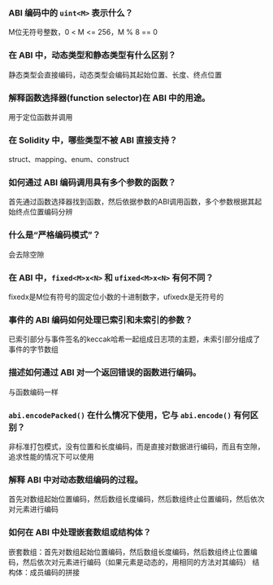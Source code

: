 ### ABI 编码中的 `uint<M>` 表示什么？

M位无符号整数，0 < M <= 256，M % 8 == 0

### 在 ABI 中，动态类型和静态类型有什么区别？

静态类型会直接编码，动态类型会编码其起始位置、长度、终点位置

### 解释函数选择器(function selector)在 ABI 中的用途。

用于定位函数并调用

### 在 Solidity 中，哪些类型不被 ABI 直接支持？

struct、mapping、enum、construct

### 如何通过 ABI 编码调用具有多个参数的函数？

首先通过函数选择器找到函数，然后依据参数的ABI调用函数，多个参数根据其起始终点位置编码分辨

### 什么是“严格编码模式”？

会去除空隙

### 在 ABI 中，`fixed<M>x<N>` 和 `ufixed<M>x<N>` 有何不同？

fixed<M>x<N>是M位有符号的固定位小数的十进制数字，ufixed<M>x<N>是无符号的

### 事件的 ABI 编码如何处理已索引和未索引的参数？

已索引部分与事件签名的keccak哈希一起组成日志项的主题，未索引部分组成了事件的字节数组

### 描述如何通过 ABI 对一个返回错误的函数进行编码。

与函数编码一样

### `abi.encodePacked()` 在什么情况下使用，它与 `abi.encode()` 有何区别？

非标准打包模式，没有位置和长度编码，而是直接对数据进行编码，而且有空隙，追求性能的情况下可以使用

### 解释 ABI 中对动态数组编码的过程。

首先对数组起始位置编码，然后数组长度编码，然后数组终止位置编码，然后依次对元素进行编码

### 如何在 ABI 中处理嵌套数组或结构体？

嵌套数组：首先对数组起始位置编码，然后数组长度编码，然后数组终止位置编码，然后依次对元素进行编码（如果元素是动态的，用相同的方法对其编码）
结构体：成员编码的拼接